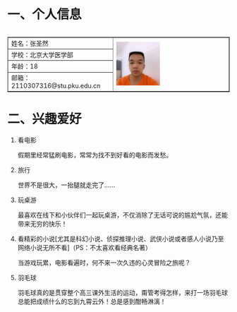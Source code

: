 <!DOCTYPE html>
<html lang="zh-cn">
  <head>
    <meta charset="utf-8"/>
    <title>张圣然的第一个网页</title>
  </head>
  <body>
    <h1>一、个人信息</h1>
    <table>
    <table border="1">
      <tr>
        <td>姓名：张圣然</td>
        <td  rowspan="4">
        <img src="张圣然.jpg" width="40%"></td>
      </tr>
      <tr>
        <td>学校：北京大学医学部</td>
      </tr>
      <tr>
        <td>年龄：18</td>
      </tr>
      <tr>
        <td>邮箱：2110307316@stu.pku.edu.cn</td>
      </tr>
    </table>
    <h1>二、兴趣爱好</h1>
    <ol>
      <li> 看电影
        <p>假期里经常猛刷电影，常常为找不到好看的电影而发愁。</p></li> 
      <li>旅行
        <p>世界不是很大，一抬腿就走完了……</p></li>
      <li>玩桌游
        <p>最喜欢在线下和小伙伴们一起玩桌游，不仅消除了无话可说的尴尬气氛，还能带来无穷的快乐！</p></Li>
      <li>看精彩的小说[尤其是科幻小说、侦探推理小说、武侠小说或者感人小说乃至网络小说无所不看]（PS：不太喜欢看经典名著）
        <p>当游戏玩累，电影看遍时，何不来一次久违的心灵冒险之旅呢？</p></li>
      <li>羽毛球
        <p>羽毛球真的是贯穿整个高三课外生活的运动，甭管考得怎样，来打一场羽毛球总能把成绩什么的忘到九霄云外！总是感到酣畅淋漓！</p></li>
    </body>
</html>
